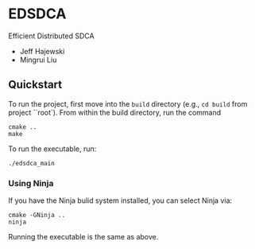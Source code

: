 # EDSDCA
Efficient Distributed SDCA

* Jeff Hajewski
* Mingrui Liu

## Quickstart
To run the project, first move into the ``build`` directory (e.g., ``cd build``
 from project ``root`). From within the build directory, run the command

 ```
 cmake ..
 make
 ```

 To run the executable, run:

 ```
 ./edsdca_main
 ```

### Using Ninja
If you have the Ninja bulid system installed, you can select Ninja via:
```
cmake -GNinja ..
ninja
```

Running the executable is the same as above.